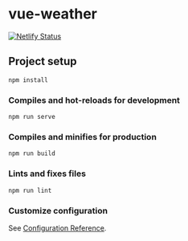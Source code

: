 # vue-weather
[![Netlify Status](https://api.netlify.com/api/v1/badges/845fd8de-2600-4fce-8b7f-17d18a12601b/deploy-status)](https://app.netlify.com/sites/clever-davinci-745cef/deploys)
## Project setup
```
npm install
```

### Compiles and hot-reloads for development
```
npm run serve
```

### Compiles and minifies for production
```
npm run build
```

### Lints and fixes files
```
npm run lint
```

### Customize configuration
See [Configuration Reference](https://cli.vuejs.org/config/).
